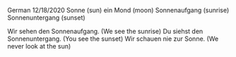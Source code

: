 German 12/18/2020
Sonne (sun)
ein Mond (moon) 
Sonnenaufgang (sunrise)
Sonnenuntergang (sunset)

Wir sehen den Sonnenaufgang. (We see the sunrise)
Du siehst den Sonnenuntergang. (You see the sunset)
Wir schauen nie zur Sonne. (We never look at the sun)
